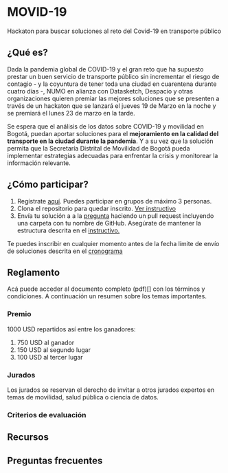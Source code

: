 # MOVID-19
Hackaton para buscar soluciones al reto del Covid-19 en transporte público

## ¿Qué es?

Dada la pandemia global de COVID-19 y el gran reto que ha supuesto prestar un buen servicio de transporte público sin incrementar el riesgo de contagio - y la coyuntura de tener toda una ciudad en cuarentena durante cuatro días -, NUMO en alianza con Datasketch, Despacio y otras organizaciones quieren premiar las mejores soluciones que se presenten a través de un hackaton que se lanzará el jueves 19 de Marzo en la noche y se premiará el lunes 23 de marzo en la tarde.

Se espera que el análisis de los datos sobre COVID-19 y movilidad en Bogotá, puedan aportar soluciones para el **mejoramiento en la calidad del transporte en la ciudad durante la pandemia**. Y a su vez que la solución permita que la Secretaría Distrital de Movilidad de Bogotá pueda implementar estrategias adecuadas para enfrentar la crisis y monitorear la información relevante.

## ¿Cómo participar?

1. Regístrate [aquí](https://forms.gle/6vZzhihhDFNrWrzc7). Puedes participar en grupos de máximo 3 personas.
1. Clona el repositorio para quedar inscrito. [Ver instructivo](./faq/pull-request.md)
1. Envía tu solución a a la [pregunta]() haciendo un pull request incluyendo una carpeta con tu nombre de GitHub. Asegúrate de mantener la estructura descrita en el [instructivo.](./faq/estructura-de-archivos.md)

Te puedes inscribir en cualquier momento antes de la fecha límite de envío de soluciones descrita en el [cronograma]()

## Reglamento

Acá puede acceder al documento completo (pdf)[] con los términos y condiciones. A continuación un resumen sobre los temas importantes.

### Premio

1000 USD repartidos así entre los ganadores:

1. 750 USD al ganador
1. 150 USD al segundo lugar
1. 100 USD al tercer lugar


### Jurados

Los jurados se reservan el derecho de invitar a otros jurados expertos en temas de movilidad, salud pública o ciencia de datos.

### Criterios de evaluación

## Recursos



## Preguntas frecuentes
